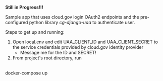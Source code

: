 <b>Still in Progress!!!</b>

Sample app that uses cloud.gov login OAuth2 endpoints and the pre-configured python library <i>cg-django-uaa</i> to authenticate user.

Steps to get up and running:<br>
1. Open local.env and edit UAA_CLIENT_ID and UAA_CLIENT_SECRET to the service credentials provided by cloud.gov identity provider
    - Message me for the ID and SECRET!
2. From project's root directory, run <br><br> 
        
<div text-indent: 10px>docker-compose up</div>  
     
